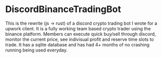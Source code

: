 # DiscordBinanceTradingBot
This is the rewrite (js -> rust) of a discord crypto trading bot I wrote for a upwork client. It is a fully working team based crypto trader using the binance platform. Members can execute quick buy/sell through discord, monitor the current price, see indivisual profit and reserve time slots to trade. It has a sqlite database and has had 4+ months of no crashing running being used everyday.
